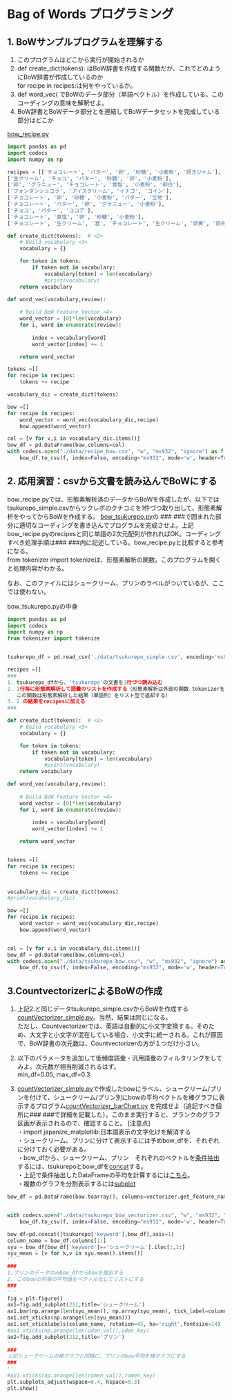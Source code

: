 # Bag of Words プログラミング

## 1. BoWサンプルプログラムを理解する
1. このプログラムはどこから実行が開始されるか
2. def create_dict(tokens):  はBoW辞書を作成する関数だが、これでどのようにBoW辞書が作成しているのか  
   for recipe in recipes:は何をやっているか。
3. def word_vec( でBoWのデータ部分（単語ベクトル）を作成している。このコーディングの意味を解釈せよ。
4. BoW辞書とBoWデータ部分とを連結してBoWデータセットを完成している部分はどこか  
   
[bow_recipe.py](bow_recipe.py)

``` python 
import pandas as pd
import codecs
import numpy as np

recipes = [['チョコレート', 'バター', '卵', '砂糖', '小麦粉', '好きジャム'],
['生クリーム', 'チョコ', 'バター', '砂糖', '卵', '小麦粉'],
['卵', 'グラニュー', 'チョコレート', '食塩', '小麦粉', '卵白'],
['フォンダンショコラ', 'アイスクリーム', 'イチゴ', 'コイン'],
['チョコレート', '卵', '砂糖', '小麦粉', 'バター', '生地'],
['チョコレート', 'バター', '卵', 'グラニュー', '小麦粉'],
['チョコ', 'バター', 'ココア'],
['チョコレート', '食塩', '卵', '砂糖', '小麦粉'],
['チョコレート', '生クリーム', '酒', 'チョコレート', '生クリーム', '卵黄', '卵白', '食塩', 'グラニュー', 'ココア', 'インスタント']]

def create_dict(tokens):  # <2>
    # Build vocabulary <3>
    vocabulary = {}

    for token in tokens:
        if token not in vocabulary:
            vocabulary[token] = len(vocabulary)
            #print(vocabulary)
    return vocabulary

def word_vec(vocabulary,review):
    
    # Build BoW Feature Vector <4>
    word_vector = [0]*len(vocabulary)     
    for i, word in enumerate(review):
       
        index = vocabulary[word]
        word_vector[index] += 1

    return word_vector

tokens =[]
for recipe in recipes:
    tokens += recipe  

vocabulary_dic = create_dict(tokens)

bow =[]
for recipe in recipes:
    word_vector = word_vec(vocabulary_dic,recipe)    
    bow.append(word_vector)

col = [v for v,i in vocabulary_dic.items()]
bow_df = pd.DataFrame(bow,columns=col)
with codecs.open("./data/recipe_bow.csv", "w", "ms932", "ignore") as f:   
    bow_df.to_csv(f, index=False, encoding="ms932", mode='w', header=True)
```

## 2. 応用演習：csvから文書を読み込んでBoWにする
bow_recipe.pyでは、形態素解析済のデータからBoWを作成したが、以下ではtsukurepo_simple.csvからツクレポのクチコミを1件づつ取り出して、形態素解析をやってからBoWを作成する。
[bow_tsukurepo.py](bow_tsukurepo.py)の
\###  ###で囲まれた部分に適切なコーディングを書き込んでプログラムを完成させよ。上記bow_recipe.pyのrecipesと同じ単語の2次元配列が作れればOK。コーディングすべき処理手順は### ###内に記述している。bow_recipe.pyと比較すると参考になる。  
from tokenizer import tokenizeは、形態素解析の関数。このプログラムを開くと処理内容がわかる。 

なお、このファイルにはシュークリーム、プリンのラベルがついているが、ここでは使わない。  

bow_tsukurepo.pyの中身

``` python
import pandas as pd
import codecs
import numpy as np
from tokenizer import tokenize


tsukurepo_df = pd.read_csv('./data/tsukurepo_simple.csv', encoding='ms932', sep=',',skiprows=0)

recipes =[]
###
1. tsukurepo_dfから、'tsukurepo'の文書を1行づつ読み込む
2. 1行毎に形態素解析して語彙のリストを作成する（形態素解析は外部の関数 tokenizerを使う。
   この関数は形態素解析した結果（単語列）をリスト型で返却する）
3. 2.の結果をrecipesに加える
###

def create_dict(tokens):  # <2>
    # Build vocabulary <3>
    vocabulary = {}

    for token in tokens:
        if token not in vocabulary:
            vocabulary[token] = len(vocabulary)
            #print(vocabulary)
    return vocabulary

def word_vec(vocabulary,review):
    
    # Build BoW Feature Vector <4>
    word_vector = [0]*len(vocabulary)     
    for i, word in enumerate(review):
       
        index = vocabulary[word]
        word_vector[index] += 1

    return word_vector


tokens =[]
for recipe in recipes:
    tokens += recipe 
 

vocabulary_dic = create_dict(tokens)
#print(vocabulary_dic)

bow =[]
for recipe in recipes:
    word_vector = word_vec(vocabulary_dic,recipe)    
    bow.append(word_vector)


col = [v for v,i in vocabulary_dic.items()]
bow_df = pd.DataFrame(bow,columns=col)
with codecs.open("./data/tsukurepo_bow.csv", "w", "ms932", "ignore") as f:   
    bow_df.to_csv(f, index=False, encoding="ms932", mode='w', header=True)

```

## 3.CountvectorizerによるBoWの作成
1. 上記2.と同じデータtsukurepo_simple.csvからBoWを作成する [countVectorizer_simple.py](countVectorizer_simple.py)。当然、結果は同じになる。  
ただし、Countvectorizerでは、英語は自動的に小文字変換する。そのため、大文字と小文字が混在している場合、小文字に統一される。これが原因で、BoW辞書の次元数は、Countvectorizerの方が１つだけ小さい。

2. 以下のパラメータを追加して低頻度語彙・汎用語彙のフィルタリングをしてみよ。次元数が相当削減されるはず。   
   min_df=0.05, max_df=0.3

3.  [countVectorizer_simple.py](countVectorizer_simple.py)で作成したbowにラベル、シュークリーム/プリンを付けて、シュークリーム/プリン別にbowの平均ベクトルを棒グラフに表示するプログラム[countVectorizer_barChart.py](countVectorizer_barChart.py) を完成せよ（追記すべき個所に### ###で詳細を記載した）。このまま実行すると、ブランクのグラフ区画が表示されるので、確認すること。
   [注意点]  
   ・import japanize_matplotlib:日本語表示の文字化けを解消する  
   ・シュークリーム、プリンに分けて表示するには予めbow_dfを、それぞれに分けておく必要がある。  
     ・bow_dfから、シュークリーム、プリン　それぞれのベクトルを[条件抽出](https://deepage.net/features/pandas-cond-extraction.html)するには、tsukurepoとbow_dfを[concat](https://deepage.net/features/pandas-concat.html)する。  
 ・上記で条件抽出したDataFrameの平均を計算するには[こちら](https://deepage.net/features/pandas-mean.html#%E5%88%97%E3%81%94%E3%81%A8%E3%81%AE%E5%B9%B3%E5%9D%87%E3%82%92%E6%B1%82%E3%82%81%E3%82%8B)。  
 ・複数のグラフを分割表示するには[subplot](https://stats.biopapyrus.jp/python/subplot.html)

``` python
bow_df = pd.DataFrame(bow.toarray(), columns=vectorizer.get_feature_names())


with codecs.open("./data/tsukurepo_bow_vectorizer.csv", "w", "ms932", "ignore") as f:   
    bow_df.to_csv(f, index=False, encoding="ms932", mode='w', header=True)

bow_df=pd.concat([tsukurepo['keyword'],bow_df],axis=1)
column_name = bow_df.columns[1:]
syu = bow_df[bow_df['keyword']=='シュークリーム'].iloc[:,1:]
syu_mean = [v for k,v in syu.mean().items()]
'''
###
1.プリンのデータのみbow_dfからbowを抽出する
2. このbowの列毎の平均値をベクトル化してリストにする
###
'''
fig = plt.figure()
ax1=fig.add_subplot(211,title='シュークリーム')
ax1.bar(np.arange(len(syu_mean)), np.array(syu_mean), tick_label=column_name, align="center")
ax1.set_xticks(np.arange(len(syu_mean)))
ax1.set_xticklabels(column_name, rotation=45, ha='right',fontsize=14)
#ax1.xticks(np.arange(len(udon_val)),udon_key)
ax2=fig.add_subplot(212,title='プリン')
'''
###
上記シュークリームの棒グラフと同様に、プリンのbow平均を棒グラフにする
###
'''
#ax1.xticks(np.arange(len(ramen_val)),ramen_key)
plt.subplots_adjust(wspace=0.4, hspace=0.3)
plt.show()

```
